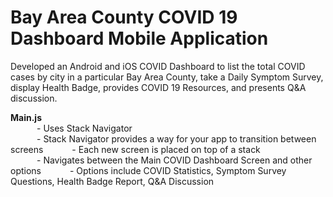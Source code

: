 # Bay Area County COVID 19 Dashboard Mobile Application
Developed an Android and iOS COVID Dashboard to list the total COVID cases by city in a particular Bay Area County, take a Daily Symptom Survey, display Health Badge, provides COVID 19 Resources, and presents Q&amp;A discussion.

**Main.js**     
&emsp;&emsp;&emsp;- Uses Stack Navigator                                                                                                                      
&emsp;&emsp;&emsp;- Stack Navigator provides a way for your app to transition between screens 
&emsp;&emsp;&emsp;- Each new screen is placed on top of a stack                       
&emsp;&emsp;&emsp;- Navigates between the Main COVID Dashboard Screen and other options
&emsp;&emsp;&emsp;- Options include COVID Statistics, Symptom Survey Questions, Health Badge Report, Q&A Discussion            

